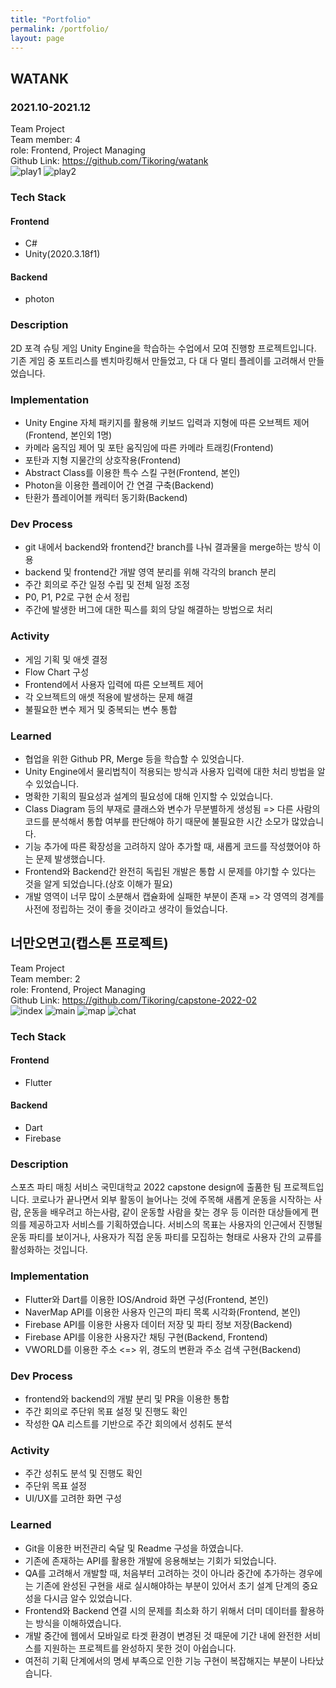 ```yaml
---
title: "Portfolio"
permalink: /portfolio/
layout: page
---
```


## WATANK
### 2021.10-2021.12
Team Project  
Team member: 4  
role: Frontend, Project Managing  
Github Link: <https://github.com/Tikoring/watank>  
![play1](../_data/WATANK/play_image1.jpg "play_image1")
![play2](../_data/WATANK/play_image2.jpg "play_image2")  

### Tech Stack
#### Frontend
* C#
* Unity(2020.3.18f1)
#### Backend
* photon
  
### Description
2D 포격 슈팅 게임
Unity Engine을 학습하는 수업에서 모여 진행항 프로젝트입니다.
기존 게임 중 포트리스를 벤치마킹해서 만들었고, 다 대 다 멀티 플레이를 고려해서 만들었습니다.

### Implementation
* Unity Engine 자체 패키지를 활용해 키보드 입력과 지형에 따른 오브젝트 제어(Frontend, 본인외 1명)
* 카메라 움직임 제어 및 포탄 움직임에 따른 카메라 트래킹(Frontend)
* 포탄과 지형 지물간의 상호작용(Frontend)
* Abstract Class를 이용한 특수 스킬 구현(Frontend, 본인)
* Photon을 이용한 플레이어 간 연결 구축(Backend)
* 탄환가 플레이어블 캐릭터 동기화(Backend)

### Dev Process
* git 내에서 backend와 frontend간 branch를 나눠 결과물을 merge하는 방식 이용
 * backend 및 frontend간 개발 영역 분리를 위해 각각의 branch 분리
* 주간 회의로 주간 일정 수립 및 전체 일정 조정
* P0, P1, P2로 구현 순서 정립
* 주간에 발생한 버그에 대한 픽스를 회의 당일 해결하는 방법으로 처리

### Activity
* 게임 기획 및 애셋 결정
* Flow Chart 구성
* Frontend에서 사용자 입력에 따른 오브젝트 제어
* 각 오브젝트의 애셋 적용에 발생하는 문제 해결
* 불필요한 변수 제거 및 중복되는 변수 통합

### Learned
* 협업을 위한 Github PR, Merge 등을 학습할 수 있엇습니다.
* Unity Engine에서 물리법칙이 적용되는 방식과 사용자 입력에 대한 처리 방법을 알 수 있었습니다.
* 명확한 기획의 필요성과 설계의 필요성에 대해 인지할 수 있었습니다.
 * Class Diagram 등의 부재로 클래스와 변수가 무분별하게 생성됨 => 다른 사람의 코드를 분석해서 통합 여부를 판단해야 하기 때문에 불필요한 시간 소모가 많았습니다.
 * 기능 추가에 따른 확장성을 고려하지 않아 추가할 때, 새롭게 코드를 작성했어야 하는 문제 발생했습니다.
* Frontend와 Backend간 완전히 독립된 개발은 통합 시 문제를 야기할 수 있다는 것을 알게 되었습니다.(상호 이해가 필요)
* 개발 영역이 너무 많이 소분해서 캡슐화에 실패한 부분이 존재 => 각 영역의 경계를 사전에 정립하는 것이 좋을 것이라고 생각이 들었습니다.

  
  
## 너만오면고(캡스톤 프로젝트)
Team Project  
Team member: 2  
role: Frontend, Project Managing  
Github Link: <https://github.com/Tikoring/capstone-2022-02>  
![index](../_data/Capstone/Index.jpg "index")
![main](../_data/Capstone/Main.jpg "main")
![map](../_data/Capstone/Map.jpg "map")
![chat](../_data/Capstone/Chat.jpg "chat")
  
### Tech Stack
#### Frontend
* Flutter
#### Backend
* Dart
* Firebase
  
### Description
스포츠 파티 매칭 서비스
국민대학교 2022 capstone design에 출품한 팀 프로젝트입니다.
코로나가 끝나면서 외부 활동이 늘어나는 것에 주목해 새롭게 운동을 시작하는 사람, 운동을 배우려고 하는사람, 같이 운동할 사람을 찾는 경우 등 이러한 대상들에게 편의를 제공하고자 서비스를 기획하였습니다.
서비스의 목표는 사용자의 인근에서 진행될 운동 파티를 보이거나, 사용자가 직접 운동 파티를 모집하는 형태로 사용자 간의 교류를 활성화하는 것입니다.

### Implementation
* Flutter와 Dart를 이용한 IOS/Android 화면 구성(Frontend, 본인)
* NaverMap API를 이용한 사용자 인근의 파티 목록 시각화(Frontend, 본인)
* Firebase API를 이용한 사용자 데이터 저장 및 파티 정보 저장(Backend)
* Firebase API를 이용한 사용자간 채팅 구현(Backend, Frontend)
* VWORLD를 이용한 주소 <=> 위, 경도의 변환과 주소 검색 구현(Backend)

### Dev Process
* frontend와 backend의 개발 분리 및 PR을 이용한 통합
* 주간 회의로 주단위 목표 설정 및 진행도 확인
* 작성한 QA 리스트를 기반으로 주간 회의에서 성취도 분석

### Activity
* 주간 성취도 분석 및 진행도 확인
* 주단위 목표 설정
* UI/UX를 고려한 화면 구성

### Learned
* Git을 이용한 버전관리 숙달 및 Readme 구성을 하였습니다.
* 기존에 존재하는 API를 활용한 개발에 응용해보는 기회가 되었습니다.
* QA를 고려해서 개발할 때, 처음부터 고려하는 것이 아니라 중간에 추가하는 경우에는 기존에 완성된 구현을 새로 실시해야하는 부분이 있어서 초기 설계 단계의 중요성을 다시금 알수 있었습니다.
* Frontend와 Backend 연결 시의 문제를 최소화 하기 위해서 더미 데이터를 활용하는 방식을 이해하였습니다.
* 개발 중간에 웹에서 모바일로 타겟 환경이 변경된 것 때문에 기간 내에 완전한 서비스를 지원하는 프로젝트를 완성하지 못한 것이 아쉽습니다.
* 여전히 기획 단계에서의 명세 부족으로 인한 기능 구현이 복잡해지는 부분이 나타났습니다.